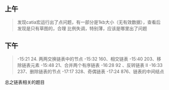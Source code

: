## 上午
> 发现catia宏运行出了点问题，有一部分是1kb大小（无有效数据），查看后发现是只有草图的，合理
> 比例失调，特别薄，应该是哪里出了问题

## 下午
>  -15:21 24. 两两交换链表中的节点
>  -15:32 160、相交链表
> -15:40  203、移除链表元素
> -15:48  21、合并两个有序链表
> -16:28  92 、反转链表 II
> -16:33  237、删除链表的节点
> -17:17  328、奇偶链表
> -17:24  876、链表的中间结点


总之链表相关的题目